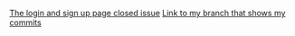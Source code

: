 [The login and sign up page closed issue](https://github.com/zuri-training/Team_26_Repo-Proj_Price_Compare/issues/12)
[Link to my branch that shows my commits](https://github.com/zuri-training/Team_26_Repo-Proj_Price_Compare/tree/Bridget)
